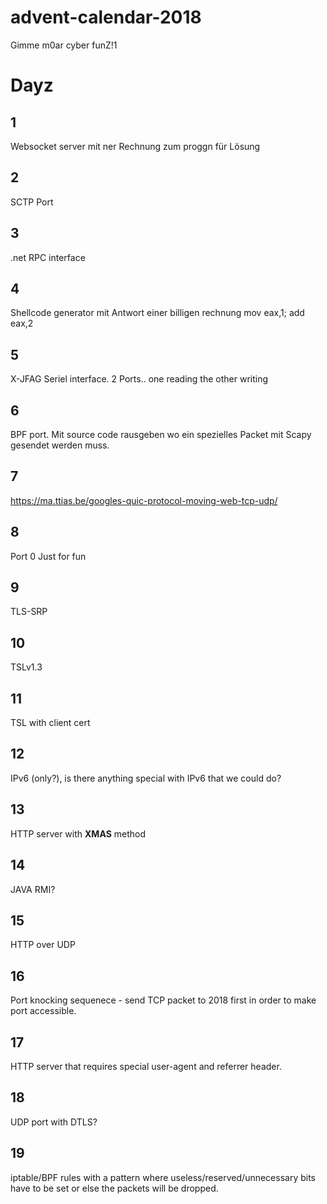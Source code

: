 # advent-calendar-2018
Gimme m0ar cyber funZ!1

# Dayz

## 1
Websocket server mit ner Rechnung zum proggn für Lösung

## 2
SCTP Port

## 3
.net RPC interface

## 4
Shellcode generator mit Antwort einer billigen rechnung mov eax,1; add eax,2

## 5 
X-JFAG
Seriel interface. 2 Ports.. one reading the other writing

## 6
BPF port. Mit source code rausgeben wo ein spezielles Packet mit Scapy gesendet werden muss.

## 7
https://ma.ttias.be/googles-quic-protocol-moving-web-tcp-udp/

## 8
Port 0 Just for fun 

## 9

TLS-SRP

## 10

TSLv1.3

## 11

TSL with client cert

## 12

IPv6 (only?), is there anything special with IPv6 that we could do?

## 13

HTTP server with **XMAS** method

## 14

JAVA RMI?

## 15

HTTP over UDP

## 16

Port knocking sequenece - send TCP packet to 2018 first in order to make port accessible.

## 17

HTTP server that requires special user-agent and referrer header.

## 18

UDP port with DTLS?

## 19

iptable/BPF rules with a pattern where useless/reserved/unnecessary bits have to be set or else the packets will be dropped.